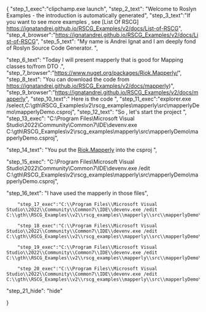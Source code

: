 {
    "step_1_exec":"clipchamp.exe launch",
    "step_2_text": "Welcome to Roslyn Examples - the introduction is automatically generated",
    "step_3_text":"If you want to see more examples , see  [List Of RSCG] https://ignatandrei.github.io/RSCG_Examples/v2/docs/List-of-RSCG",
    "step_4_browser":"https://ignatandrei.github.io/RSCG_Examples/v2/docs/List-of-RSCG",
    "step_5_text": "My name is Andrei Ignat and I am deeply fond of Roslyn Source Code Generator. ",

"step_6_text": "Today I will present mapperly  that is good for Mapping classes to/from DTO .",
"step_7_browser":"https://www.nuget.org/packages/Riok.Mapperly/",
"step_8_text": "You can download the code from https://ignatandrei.github.io/RSCG_Examples/v2/docs/mapperly)",
"step_9_browser":"https://ignatandrei.github.io/RSCG_Examples/v2/docs/mapperly",
"step_10_text":" Here is the code ",
"step_11_exec":"explorer.exe /select,C:\\gth\\RSCG_Examples\\v2\\rscg_examples\\mapperly\\src\\mapperlyDemo\\mapperlyDemo.csproj",
"step_12_text": "So , let's start the project ",
"step_13_exec": "C:\\Program Files\\Microsoft Visual Studio\\2022\\Community\\Common7\\IDE\\devenv.exe C:\\gth\\RSCG_Examples\\v2\\rscg_examples\\mapperly\\src\\mapperlyDemo\\mapperlyDemo.csproj",

"step_14_text": "You put the  [Riok.Mapperly](https://www.nuget.org/packages/Riok.Mapperly/) into the csproj ",

"step_15_exec": "C:\\Program Files\\Microsoft Visual Studio\\2022\\Community\\Common7\\IDE\\devenv.exe /edit C:\\gth\\RSCG_Examples\\v2\\rscg_examples\\mapperly\\src\\mapperlyDemo\\mapperlyDemo.csproj",

"step_16_text": "I have used the mapperly in those files",


        "step_17_exec":"C:\\Program Files\\Microsoft Visual Studio\\2022\\Community\\Common7\\IDE\\devenv.exe /edit C:\\gth\\RSCG_Examples\\v2\\rscg_examples\\mapperly\\src\\mapperlyDemo\\PersonMapper.cs",
    
        "step_18_exec":"C:\\Program Files\\Microsoft Visual Studio\\2022\\Community\\Common7\\IDE\\devenv.exe /edit C:\\gth\\RSCG_Examples\\v2\\rscg_examples\\mapperly\\src\\mapperlyDemo\\PersonDTO.cs",
    
        "step_19_exec":"C:\\Program Files\\Microsoft Visual Studio\\2022\\Community\\Common7\\IDE\\devenv.exe /edit C:\\gth\\RSCG_Examples\\v2\\rscg_examples\\mapperly\\src\\mapperlyDemo\\Person.cs",
    
        "step_20_exec":"C:\\Program Files\\Microsoft Visual Studio\\2022\\Community\\Common7\\IDE\\devenv.exe /edit C:\\gth\\RSCG_Examples\\v2\\rscg_examples\\mapperly\\src\\mapperlyDemo\\Program.cs",
    
"step_21_hide": "hide"


}